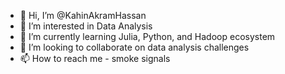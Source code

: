 - 👋 Hi, I’m @KahinAkramHassan
- 👀 I’m interested in Data Analysis
- 🌱 I’m currently learning Julia, Python, and Hadoop ecosystem 
- 💞️ I’m looking to collaborate on data analysis challenges
- 📫 How to reach me - smoke signals

<!---
KahinAkramHassan/KahinAkramHassan is a ✨ special ✨ repository because its `README.md` (this file) appears on your GitHub profile.
You can click the Preview link to take a look at your changes.
--->
